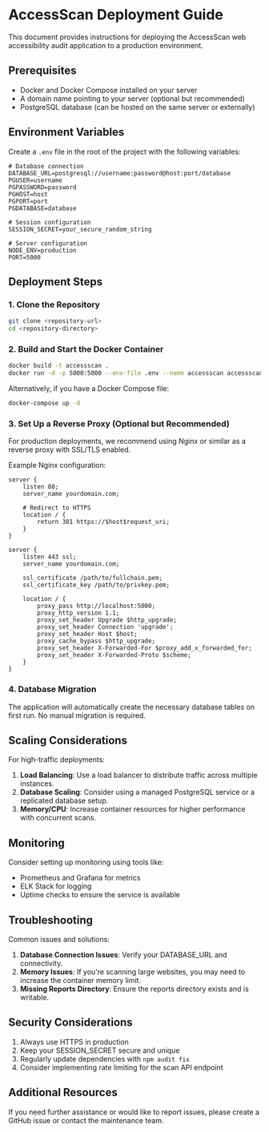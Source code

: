 # AccessScan Deployment Guide

This document provides instructions for deploying the AccessScan web accessibility audit application to a production environment.

## Prerequisites

- Docker and Docker Compose installed on your server
- A domain name pointing to your server (optional but recommended)
- PostgreSQL database (can be hosted on the same server or externally)

## Environment Variables

Create a `.env` file in the root of the project with the following variables:

```
# Database connection
DATABASE_URL=postgresql://username:password@host:port/database
PGUSER=username
PGPASSWORD=password
PGHOST=host
PGPORT=port
PGDATABASE=database

# Session configuration
SESSION_SECRET=your_secure_random_string

# Server configuration
NODE_ENV=production
PORT=5000
```

## Deployment Steps

### 1. Clone the Repository

```bash
git clone <repository-url>
cd <repository-directory>
```

### 2. Build and Start the Docker Container

```bash
docker build -t accessscan .
docker run -d -p 5000:5000 --env-file .env --name accessscan accessscan
```

Alternatively, if you have a Docker Compose file:

```bash
docker-compose up -d
```

### 3. Set Up a Reverse Proxy (Optional but Recommended)

For production deployments, we recommend using Nginx or similar as a reverse proxy with SSL/TLS enabled.

Example Nginx configuration:

```nginx
server {
    listen 80;
    server_name yourdomain.com;
    
    # Redirect to HTTPS
    location / {
        return 301 https://$host$request_uri;
    }
}

server {
    listen 443 ssl;
    server_name yourdomain.com;
    
    ssl_certificate /path/to/fullchain.pem;
    ssl_certificate_key /path/to/privkey.pem;
    
    location / {
        proxy_pass http://localhost:5000;
        proxy_http_version 1.1;
        proxy_set_header Upgrade $http_upgrade;
        proxy_set_header Connection 'upgrade';
        proxy_set_header Host $host;
        proxy_cache_bypass $http_upgrade;
        proxy_set_header X-Forwarded-For $proxy_add_x_forwarded_for;
        proxy_set_header X-Forwarded-Proto $scheme;
    }
}
```

### 4. Database Migration

The application will automatically create the necessary database tables on first run. No manual migration is required.

## Scaling Considerations

For high-traffic deployments:

1. **Load Balancing**: Use a load balancer to distribute traffic across multiple instances.
2. **Database Scaling**: Consider using a managed PostgreSQL service or a replicated database setup.
3. **Memory/CPU**: Increase container resources for higher performance with concurrent scans.

## Monitoring

Consider setting up monitoring using tools like:

- Prometheus and Grafana for metrics
- ELK Stack for logging
- Uptime checks to ensure the service is available

## Troubleshooting

Common issues and solutions:

1. **Database Connection Issues**: Verify your DATABASE_URL and connectivity.
2. **Memory Issues**: If you're scanning large websites, you may need to increase the container memory limit.
3. **Missing Reports Directory**: Ensure the reports directory exists and is writable.

## Security Considerations

1. Always use HTTPS in production
2. Keep your SESSION_SECRET secure and unique
3. Regularly update dependencies with `npm audit fix`
4. Consider implementing rate limiting for the scan API endpoint

## Additional Resources

If you need further assistance or would like to report issues, please create a GitHub issue or contact the maintenance team.